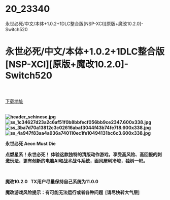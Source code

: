 # 20_23340
永世必死/中文/本体+1.0.2+1DLC整合版[NSP-XCI][原版+魔改10.2.0]-Switch520
# 永世必死/中文/本体+1.0.2+1DLC整合版[NSP-XCI][原版+魔改10.2.0]-Switch520
 <br/></br>
[下载地址](https://www.switch520.cc/article/23340 "下载地址")
<br/></br>

<p><strong><img title="header_schinese.jpg" src="https://www.switch520.cc/muke_img/2021_10_15_f672e2047cdb3.jpg" alt="header_schinese.jpg"></strong><br>
<strong><img title="ss_1c34627d23a2c6af51f0b8bbfecf056bb9ce2347.600x338.jpg" src="https://www.switch520.cc/muke_img/2021_10_15_dfaa0bcb41828.jpg" alt="ss_1c34627d23a2c6af51f0b8bbfecf056bb9ce2347.600x338.jpg"></strong><br>
<strong><img title="ss_3ba7d70a13812c3c02616abaf3044f43b74fe7f8.600x338.jpg" src="https://www.switch520.cc/muke_img/2021_10_15_d443811c2de03.jpg" alt="ss_3ba7d70a13812c3c02616abaf3044f43b74fe7f8.600x338.jpg"></strong><br>
<strong><img title="ss_4a947f83aa4a936a740110ec1fe10494131bc6c3.600x338.jpg" src="https://www.switch520.cc/muke_img/2021_10_15_cd186e296b9f0.jpg" alt="ss_4a947f83aa4a936a740110ec1fe10494131bc6c3.600x338.jpg">&nbsp;</strong></p>
<p><strong>永世必死 Aeon Must Die</strong></p>
<p><strong>点燃星系！永世必死！ 体验这款独特的清版动作游戏，享受高风险、高回报的刺激玩法，更有创新的电脑AI和战术战斗系统，画风犀利冷峻，独树一帜。</strong></p>
<p>&nbsp;</p>
<p><strong>魔改10.2.0 &nbsp;&nbsp;TX用户尽量保持自己系统为11.0.0</strong></p>
<p><strong>魔改游戏风险提示：有可能无法运行或者各种问题 &nbsp;[请尽快转大气层]</strong></p>
